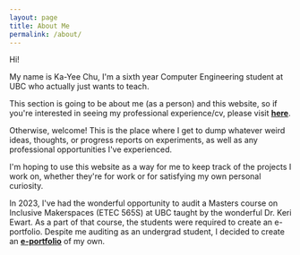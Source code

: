 ```yaml
---
layout: page
title: About Me
permalink: /about/
---
```


Hi!

My name is Ka-Yee Chu, I'm a sixth year Computer Engineering student at UBC who actually just wants to teach.

This section is going to be about me (as a person) and this website, so if you're interested in seeing my
professional experience/cv, please visit **[here](/experience/)**.

Otherwise, welcome! This is the place where I get to dump whatever weird ideas, thoughts, or progress reports
on experiments, as well as any professional opportunities I've experienced.

I'm hoping to use this website as a way for me to keep track of the projects I work on, whether they're for work
or for satisfying my own personal curiosity. 

In 2023, I've had the wonderful opportunity to audit a Masters course on Inclusive Makerspaces (ETEC 565S) at UBC
taught by the wonderful Dr. Keri Ewart. As a part of that course, the students were required to create an e-portfolio.
Despite me auditing as an undergrad student, I decided to create an **[e-portfolio](/e-portfolio/main.md)** of my own.